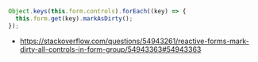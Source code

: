 ```typescript
Object.keys(this.form.controls).forEach((key) => {
  this.form.get(key).markAsDirty();
});
```

- https://stackoverflow.com/questions/54943261/reactive-forms-mark-dirty-all-controls-in-form-group/54943363#54943363
